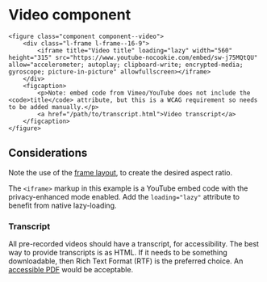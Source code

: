 # Video component

```
<figure class="component component--video">
    <div class="l-frame l-frame--16-9">
        <iframe title="Video title" loading="lazy" width="560" height="315" src="https://www.youtube-nocookie.com/embed/sw-j75MQtQU" allow="accelerometer; autoplay; clipboard-write; encrypted-media; gyroscope; picture-in-picture" allowfullscreen></iframe>
    </div>
    <figcaption>
        <p>Note: embed code from Vimeo/YouTube does not include the <code>title</code> attribute, but this is a WCAG requirement so needs to be added manually.</p>
        <a href="/path/to/transcript.html">Video transcript</a>
    </figcaption>
</figure>
```

## Considerations

Note the use of the [frame layout](../layouts/frame.md), to create the desired aspect ratio.

The `<iframe>` markup in this example is a YouTube embed code with the privacy-enhanced mode enabled. Add the `loading="lazy"` attribute to benefit from native lazy-loading.

### Transcript

All pre-recorded videos should have a transcript, for accessibility. The best way to provide transcripts is as HTML. If it needs to be something downloadable, then Rich Text Format (RTF) is the preferred choice. An [accessible PDF](https://helpx.adobe.com/uk/acrobat/using/creating-accessible-pdfs.html) would be acceptable.